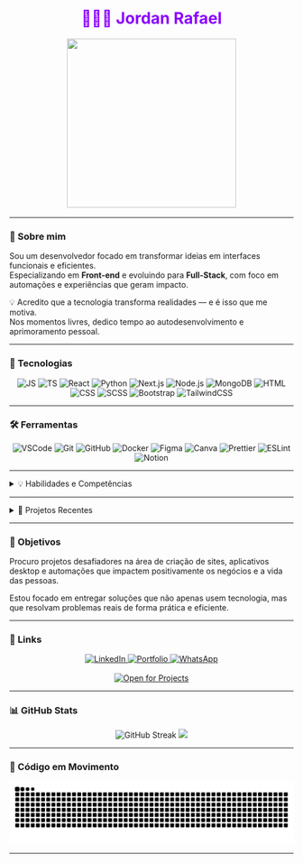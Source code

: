 <h1 align="center" style="color:#8c00ff">👨🏿‍💻 Jordan Rafael</h1>

<div align="center">
  <img src="https://i.postimg.cc/8sP2t5d5/video.gif" height="300" width="300"/>
</div>



---

### 👋 Sobre mim

Sou um desenvolvedor focado em transformar ideias em interfaces funcionais e eficientes.  
Especializando em **Front-end** e evoluindo para **Full-Stack**, com foco em automações e experiências que geram impacto.  

💡 Acredito que a tecnologia transforma realidades — e é isso que me motiva.  
Nos momentos livres, dedico tempo ao autodesenvolvimento e aprimoramento pessoal.

---

### 🚀 Tecnologias

<div align="center">
  <img src="https://cdn.jsdelivr.net/gh/devicons/devicon/icons/javascript/javascript-original.svg" height="40" alt="JS" />
  <img src="https://cdn.jsdelivr.net/gh/devicons/devicon/icons/typescript/typescript-original.svg" height="40" alt="TS" />
  <img src="https://cdn.jsdelivr.net/gh/devicons/devicon/icons/react/react-original.svg" height="40" alt="React" />
  <img src="https://cdn.jsdelivr.net/gh/devicons/devicon@latest/icons/python/python-original.svg" height="40" alt="Python"/>
  <img src="https://cdn.jsdelivr.net/gh/devicons/devicon@latest/icons/nextjs/nextjs-original.svg" height="40" alt="Next.js" />
  <img src="https://cdn.jsdelivr.net/gh/devicons/devicon/icons/nodejs/nodejs-original-wordmark.svg" height="40" alt="Node.js" />
  <img src="https://cdn.jsdelivr.net/gh/devicons/devicon/icons/mongodb/mongodb-original.svg" height="40" alt="MongoDB" />
  <img src="https://cdn.jsdelivr.net/gh/devicons/devicon/icons/html5/html5-original.svg" height="40" alt="HTML" />
  <img src="https://cdn.jsdelivr.net/gh/devicons/devicon/icons/css3/css3-original.svg" height="40" alt="CSS" />
  <img src="https://cdn.jsdelivr.net/gh/devicons/devicon/icons/sass/sass-original.svg" height="40" alt="SCSS" />
  <img src="https://cdn.jsdelivr.net/gh/devicons/devicon/icons/bootstrap/bootstrap-original.svg" height="40" alt="Bootstrap" />
  <img src="https://cdn.jsdelivr.net/gh/devicons/devicon@latest/icons/tailwindcss/tailwindcss-original.svg" height="40" alt="TailwindCSS" />
</div>

---

### 🛠️ Ferramentas

<div align="center">
  <!-- Code & IDE -->
  <img src="https://cdn.jsdelivr.net/gh/devicons/devicon/icons/vscode/vscode-original.svg" height="40" alt="VSCode" />
  <img src="https://cdn.jsdelivr.net/gh/devicons/devicon/icons/git/git-original.svg" height="40" alt="Git" />
  <img src="https://cdn.jsdelivr.net/gh/devicons/devicon/icons/github/github-original.svg" height="40" alt="GitHub" />
  <img src="https://cdn.jsdelivr.net/gh/devicons/devicon/icons/docker/docker-original.svg" height="40" alt="Docker" />

  <!-- UI/UX -->
  <img src="https://cdn.jsdelivr.net/gh/devicons/devicon/icons/figma/figma-original.svg" height="40" alt="Figma" />
  <img src="https://cdn.jsdelivr.net/gh/devicons/devicon/icons/canva/canva-original.svg" height="40" alt="Canva" />

  <!-- Code Formatter & Tools -->
  <img src="https://prettier.io/icon.png" height="40" alt="Prettier" />
  <img src="https://cdn.jsdelivr.net/gh/devicons/devicon/icons/eslint/eslint-original.svg" height="40" alt="ESLint" />

  <!-- Automatização & Extra -->
  <img src="https://img.icons8.com/color/48/000000/notion.png" height="40" alt="Notion" />
</div>


---

<details>
  <summary>💡 Habilidades e Competências</summary>
  <br/>
  <ul>
    <li>⚙️ Resolver problemas reais com soluções tecnológicas eficientes e escaláveis.</li>
    <br/>
    <li>🎯 Criar experiências digitais intuitivas, focadas no usuário final.</li>
    <br/>
    <li>🤖 Planejar e implementar automações que aumentam a produtividade.</li>
    <br/>
    <li>🤝 Trabalhar colaborativamente em equipes multidisciplinares.</li>
    <br/>
    <li>🚀 Adaptar-se rapidamente a novas ferramentas e metodologias.</li>
  </ul>
  <br/>
</details>



---
<details>
<summary>
  📁 Projetos Recentes
</summary>
<br/>
<div align="center">
  <a href="https://wa.me/5511954378787?text=Quero+criar+um+chatbot" target="_blank">
    <img align="center" src="https://img.shields.io/badge/🤖%20Chatbot%20WhatsApp-25D366?style=for-the-badge&logo=whatsapp&logoColor=white" alt="Chatbot WhatsApp" /> 
  </a>
  <br/>
  <p><strong>Bot inteligente</strong> para automação de atendimento e interações no WhatsApp.</p> 
  <hr width="60%"/> 
  
  <br/>
  <a href="https://devjordan.vercel.app/" target="_blank" > 
    <img align="center" src="https://img.shields.io/badge/🌐%20Portfólio%20Online-6f42c1?style=for-the-badge&logo=vercel&logoColor=white" alt="Portfólio" />
  </a> 
  
  <br/>
  <p>Mostra meus <strong>projetos, habilidades</strong> e tecnologias que domino.</p>
  
  <hr width="60%"/> 
  
  <br/>
  <a href="https://logo-ai-five.vercel.app/" target="_blank">
  <img align="center" src="https://img.shields.io/badge/🖼️%20Gerador%20de%20Logos%20com%20IA-gray?style=for-the-badge&logo=code&logoColor=white" alt="Logo Generator AI" />
  <a/>
  <p>Projeto em construção que utiliza <strong>Inteligência Artificial</strong> para gerar logos sob medida.</p>
  
  </div>
</details>

---

### 🎯 Objetivos

Procuro projetos desafiadores na área de criação de sites, aplicativos desktop e automações que impactem positivamente os negócios e a vida das pessoas.  

Estou focado em entregar soluções que não apenas usem tecnologia, mas que resolvam problemas reais de forma prática e eficiente.

---


### 🔗 Links

<p align="center">
  <a href="https://www.linkedin.com/in/jordan-rafael-474449328/" target="_blank">
    <img src="https://img.shields.io/badge/LinkedIn-0077B5?style=for-the-badge&logo=linkedin&logoColor=white" alt="LinkedIn" />
  </a>
  <a href="https://devjordan.vercel.app/" target="_blank">
    <img src="https://img.shields.io/badge/Portfolio-6f42c1?style=for-the-badge&logo=github&logoColor=white" alt="Portfolio" />
  </a>
  <a href="https://api.whatsapp.com/send/?phone=5511954378787&text=Quero+criar+um+projeto&type=phone_number&app_absent=0" target="_blank">
    <img src="https://img.shields.io/badge/WhatsApp-25D366?style=for-the-badge&logo=whatsapp&logoColor=white" alt="WhatsApp" />
  </a>
  <br/>
  <br/>
  <a href="https://api.whatsapp.com/send/?phone=5511954378787&text=Quero+criar+um+projeto&type=phone_number&app_absent=0" target="_blank">   
  <img src="https://img.shields.io/badge/Aberto%20a%20novos Projetos-Sim-brightgreen?style=for-the-badge" alt="Open for Projects" />
  </a>
</p>

---

### 📊 GitHub Stats

<div align="center">
<img src="https://github-readme-streak-stats.herokuapp.com?user=jordanrafaell&theme=dracula&hide_border=true&locale=pt_BR&short_numbers=true" alt="GitHub Streak" width="410"/>
<img src="https://github-readme-stats.vercel.app/api/top-langs/?username=jordanrafaell&layout=compact&theme=algolia&hide_title=true&langs_count=10&card_width=500&scale=3&hide=Swift,C,CMake,kotlin,Objective-C" />





</div>


---

### 🐍 Código em Movimento

<p align="center">
  <img src="https://raw.githubusercontent.com/jordanrafaell/jordanrafaell/output/snake.svg" alt="Snake animation" />
</p>

---


